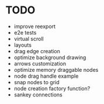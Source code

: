 # TODO

- improve reexport
- e2e tests
- virtual scroll
- layouts
- drag edge creation
- optimize background drawing
- arrows customization
- optimize memory draggable nodes
- node drag handle example
- snap nodes to grid
- node creation factory function?
- sankey connections
